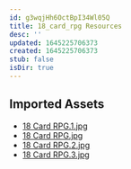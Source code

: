 ```yaml
---
id: g3wqjHh6OctBpI34Wl05Q
title: 18_card_rpg Resources
desc: ''
updated: 1645225706373
created: 1645225706373
stub: false
isDir: true
---
```

## Imported Assets
- [18 Card RPG.1.jpg](/assets/18-card-rpg.jpg)
- [18 Card RPG.jpg](/assets/18-card-rpg.jpg)
- [18 Card RPG.2.jpg](/assets/18-card-rpg.jpg)
- [18 Card RPG.3.jpg](/assets/18-card-rpg.jpg)
